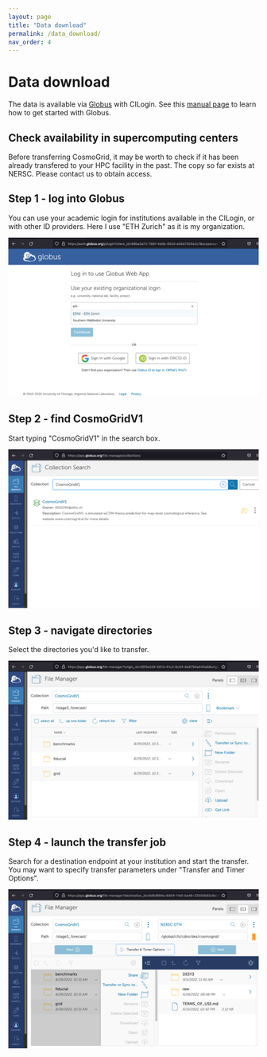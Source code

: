 ```yaml
---
layout: page
title: "Data download"
permalink: /data_download/
nav_order: 4
---
```


# Data download

The data is available via [Globus](https://www.globus.org) with CILogin.
See this [manual page](https://docs.globus.org/how-to/get-started/) to learn how to get started with Globus.

## Check availability in supercomputing centers

Before transferring CosmoGrid, it may be worth to check if it has been already transfered to your HPC facility in the past.
The copy so far exists at NERSC. Please contact us to obtain access.

## Step 1 - log into Globus

You can use your academic login for institutions available in the CILogin, or with other ID providers. Here I use "ETH Zurich" as it is my organization. 

<img src="/figures/globus3.png"/>

## Step 2 - find CosmoGridV1

Start typing "CosmoGridV1" in the search box.

<img src="/figures/globus4.png"/>


## Step 3 - navigate directories

Select the directories you'd like to transfer.

<img src="/figures/globus5.png"/>

## Step 4 - launch the transfer job

Search for a destination endpoint at your institution and start the transfer. You may want to specify transfer parameters under "Transfer and Timer Options".

<img src="/figures/globus6.png"/>
